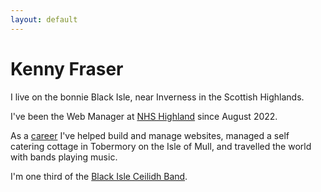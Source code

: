 ```yaml
---
layout: default
---
```

# Kenny Fraser
    
I live on the bonnie Black Isle, near Inverness in the Scottish Highlands.

I've been the Web Manager at [NHS Highland](https://www.nhshighland.scot.nhs.uk/) since August 2022.

As a [career](/about) I've helped build and manage websites, managed a self catering cottage in Tobermory on the Isle of Mull, and travelled the world with bands playing music. 
  
I'm one third of the [Black Isle Ceilidh Band](https://blackisle.band/).